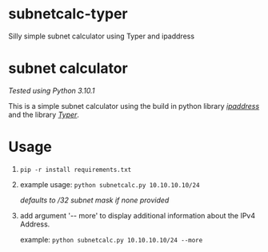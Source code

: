# subnetcalc-typer
Silly simple subnet calculator using Typer and ipaddress


# subnet calculator
*Tested using Python 3.10.1*

This is a simple subnet calculator using the build in python library *[ipaddress](https://python.readthedocs.io/en/latest/library/ipaddress.html)* and the library
*[Typer](https://typer.tiangolo.com/)*.


# Usage

 1. `pip -r install requirements.txt`
 2.  example usage: `python subnetcalc.py 10.10.10.10/24` 
	 
	 *defaults to /32 subnet mask if none provided*
 3. add argument '-- more' to display additional information about the IPv4 Address.
	 
	 example: `python subnetcalc.py 10.10.10.10/24 --more`
